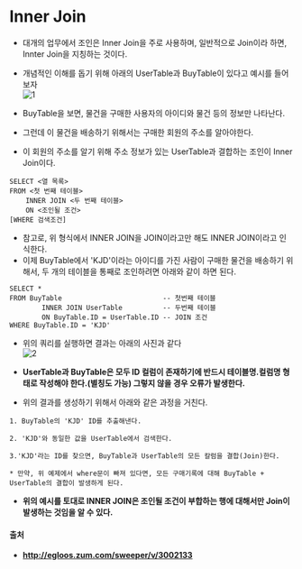 # Inner Join
- 대개의 업무에서 조인은 Inner Join을 주로 사용하며, 일반적으로 Join이라 하면, Innter Join을 지칭하는 것이다.

- 개념적인 이해를 돕기 위해 아래의 UserTable과 BuyTable이 있다고 예시를 들어보자<br>
![1](https://user-images.githubusercontent.com/44339530/120778568-6ca22f80-c561-11eb-9ea0-347a8cbbe496.jpeg)<br>

- BuyTable을 보면, 물건을 구매한 사용자의 아이디와 물건 등의 정보만 나타난다.
- 그런데 이 물건을 배송하기 위해서는 구매한 회원의 주소를 알아야한다.
- 이 회원의 주소를 알기 위해 주소 정보가 있는 UserTable과 결합하는 조인이 Inner Join이다.
~~~
SELECT <열 목록>
FROM <첫 번째 테이블>
    INNER JOIN <두 번째 테이블>
    ON <조인될 조건>
[WHERE 검색조건]
~~~

- 참고로, 위 형식에서 INNER JOIN을 JOIN이라고만 해도 INNER JOIN이라고 인식한다.
- 이제 BuyTable에서 'KJD'이라는 아이디를 가진 사람이 구매한 물건을 배송하기 위해서, 두 개의 테이블을 통째로 조인하려면 아래와 같이 하면 된다.
~~~
SELECT *
FROM BuyTable                         -- 첫번째 테이블
        INNER JOIN UserTable          -- 두번째 테이블
        ON BuyTable.ID = UserTable.ID -- JOIN 조건
WHERE BuyTable.ID = 'KJD'
~~~
- 위의 쿼리를 실행하면 결과는 아래의 사진과 같다<br>
![2](https://user-images.githubusercontent.com/44339530/120779297-e3d7c380-c561-11eb-8d01-66fb45ba3459.png)<br>

- <b>UserTable과 BuyTable은 모두 ID 컬럼이 존재하기에 반드시 테이블명.컬럼명 형태로 작성해야 한다.(별칭도 가능) 그렇지 않을 경우 오류가 발생한다.</b>

- 위의 결과를 생성하기 위해서 아래와 같은 과정을 거친다.
~~~
1. BuyTable의 'KJD' ID를 추출해낸다.

2. 'KJD'와 동일한 값을 UserTable에서 검색한다.

3.'KJD'라는 ID를 찾으면, BuyTable과 UserTable의 모든 칼럼을 결합(Join)한다.

* 만약, 위 예제에서 where문이 빠져 있다면, 모든 구매기록에 대해 BuyTable + UserTable의 결합이 발생하게 된다.
~~~

- <b>위의 예시를 토대로 INNER JOIN은 조인될 조건이 부합하는 행에 대해서만 Join이 발생하는 것임을 알 수 있다.<b>

#### 출처
- http://egloos.zum.com/sweeper/v/3002133
